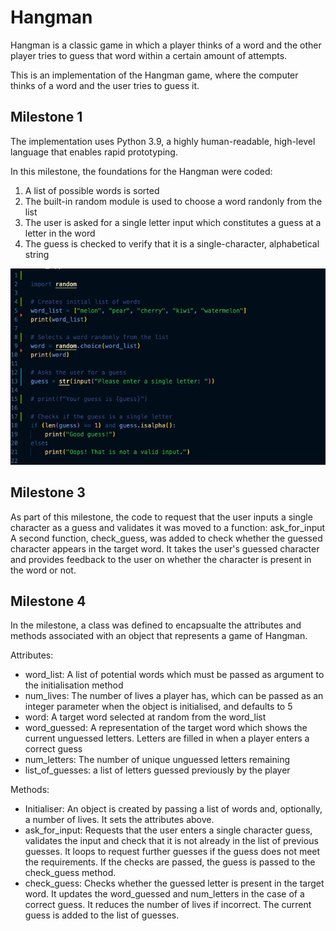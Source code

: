 # Hangman
Hangman is a classic game in which a player thinks of a word and the other player tries to guess that word within a certain amount of attempts.

This is an implementation of the Hangman game, where the computer thinks of a word and the user tries to guess it. 


## Milestone 1

The implementation uses Python 3.9, a highly human-readable, high-level language that enables rapid prototyping.

In this milestone, the foundations for the Hangman were coded: 

1. A list of possible words is sorted
1. The built-in random module is used to choose a word randonly from the list
1. The user is asked for a single letter input which constitutes a guess at a letter in the word
1. The guess is checked to verify that it is a single-character, alphabetical string


![](images/hangman_milestone_2_py.png)

## Milestone 3

As part of this milestone, the code to request that the user inputs a single character as a guess and validates it was moved to a function: ask_for_input
A second function, check_guess, was added to check whether the guessed character appears in the target word. It takes the user's guessed character and provides feedback to the user on whether the character is present in the word or not.


## Milestone 4

In the milestone, a class was defined to encapsualte the attributes and methods associated with an object that represents a game of Hangman.

Attributes:
- word_list: A list of potential words which must be passed as argument to the initialisation method
- num_lives: The number of lives a player has, which can be passed as an integer parameter when the object is initialised, and defaults to 5
- word: A target word selected at random from the word_list
- word_guessed: A representation of the target word which shows the current unguessed letters. Letters are filled in when a player enters a correct guess
- num_letters: The number of unique unguessed letters remaining 
- list_of_guesses: a list of letters guessed previously by the player

Methods:
- Initialiser: An object is created by passing a list of words and, optionally, a number of lives. It sets the attributes above.
- ask_for_input: Requests that the user enters a single character guess, validates the input and check that it is not already in the list of previous guesses. It loops to request further guesses if the guess does not meet the requirements. If the checks are passed, the guess is passed to the check_guess method. 
- check_guess: Checks whether the guessed letter is present in the target word. It updates the word_guessed and num_letters in the case of a correct guess. It reduces the number of lives if incorrect. The current guess is added to the list of guesses.
